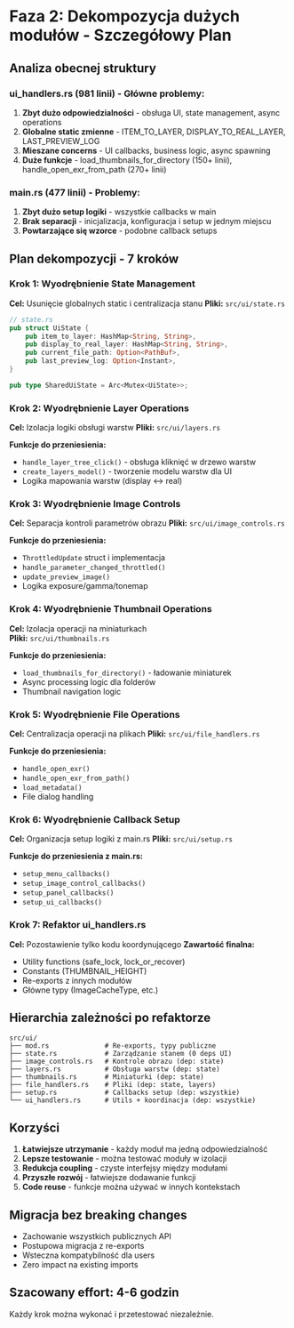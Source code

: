 # Faza 2: Dekompozycja dużych modułów - Szczegółowy Plan

## Analiza obecnej struktury

### ui_handlers.rs (981 linii) - Główne problemy:
1. **Zbyt dużo odpowiedzialności** - obsługa UI, state management, async operations
2. **Globalne static zmienne** - ITEM_TO_LAYER, DISPLAY_TO_REAL_LAYER, LAST_PREVIEW_LOG
3. **Mieszane concerns** - UI callbacks, business logic, async spawning
4. **Duże funkcje** - load_thumbnails_for_directory (150+ linii), handle_open_exr_from_path (270+ linii)

### main.rs (477 linii) - Problemy:
1. **Zbyt dużo setup logiki** - wszystkie callbacks w main
2. **Brak separacji** - inicjalizacja, konfiguracja i setup w jednym miejscu
3. **Powtarzające się wzorce** - podobne callback setups

## Plan dekompozycji - 7 kroków

### Krok 1: Wyodrębnienie State Management
**Cel:** Usunięcie globalnych static i centralizacja stanu
**Pliki:** `src/ui/state.rs`

```rust
// state.rs
pub struct UiState {
    pub item_to_layer: HashMap<String, String>,
    pub display_to_real_layer: HashMap<String, String>, 
    pub current_file_path: Option<PathBuf>,
    pub last_preview_log: Option<Instant>,
}

pub type SharedUiState = Arc<Mutex<UiState>>;
```

### Krok 2: Wyodrębnienie Layer Operations  
**Cel:** Izolacja logiki obsługi warstw
**Pliki:** `src/ui/layers.rs`

**Funkcje do przeniesienia:**
- `handle_layer_tree_click()` - obsługa kliknięć w drzewo warstw
- `create_layers_model()` - tworzenie modelu warstw dla UI
- Logika mapowania warstw (display ↔ real)

### Krok 3: Wyodrębnienie Image Controls
**Cel:** Separacja kontroli parametrów obrazu
**Pliki:** `src/ui/image_controls.rs`

**Funkcje do przeniesienia:**
- `ThrottledUpdate` struct i implementacja
- `handle_parameter_changed_throttled()`
- `update_preview_image()`
- Logika exposure/gamma/tonemap

### Krok 4: Wyodrębnienie Thumbnail Operations
**Cel:** Izolacja operacji na miniaturkach  
**Pliki:** `src/ui/thumbnails.rs`

**Funkcje do przeniesienia:**
- `load_thumbnails_for_directory()` - ładowanie miniaturek
- Async processing logic dla folderów
- Thumbnail navigation logic

### Krok 5: Wyodrębnienie File Operations
**Cel:** Centralizacja operacji na plikach
**Pliki:** `src/ui/file_handlers.rs`

**Funkcje do przeniesienia:**
- `handle_open_exr()` 
- `handle_open_exr_from_path()`
- `load_metadata()`
- File dialog handling

### Krok 6: Wyodrębnienie Callback Setup
**Cel:** Organizacja setup logiki z main.rs
**Pliki:** `src/ui/setup.rs`

**Funkcje do przeniesienia z main.rs:**
- `setup_menu_callbacks()`
- `setup_image_control_callbacks()`  
- `setup_panel_callbacks()`
- `setup_ui_callbacks()`

### Krok 7: Refaktor ui_handlers.rs
**Cel:** Pozostawienie tylko kodu koordynującego
**Zawartość finalna:**
- Utility functions (safe_lock, lock_or_recover)
- Constants (THUMBNAIL_HEIGHT)
- Re-exports z innych modułów
- Główne typy (ImageCacheType, etc.)

## Hierarchia zależności po refaktorze

```
src/ui/
├── mod.rs              # Re-exports, typy publiczne
├── state.rs            # Zarządzanie stanem (0 deps UI)
├── image_controls.rs   # Kontrole obrazu (dep: state)
├── layers.rs           # Obsługa warstw (dep: state) 
├── thumbnails.rs       # Miniaturki (dep: state)
├── file_handlers.rs    # Pliki (dep: state, layers)
├── setup.rs            # Callbacks setup (dep: wszystkie)
└── ui_handlers.rs      # Utils + koordinacja (dep: wszystkie)
```

## Korzyści

1. **Łatwiejsze utrzymanie** - każdy moduł ma jedną odpowiedzialność
2. **Lepsze testowanie** - można testować moduły w izolacji  
3. **Redukcja coupling** - czyste interfejsy między modułami
4. **Przyszłe rozwój** - łatwiejsze dodawanie funkcji
5. **Code reuse** - funkcje można używać w innych kontekstach

## Migracja bez breaking changes

- Zachowanie wszystkich publicznych API
- Postupowa migracja z re-exports
- Wsteczna kompatybilność dla users
- Zero impact na existing imports

## Szacowany effort: 4-6 godzin

Każdy krok można wykonać i przetestować niezależnie.